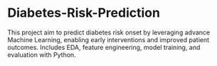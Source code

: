 # Diabetes-Risk-Prediction
This project aim to predict diabetes risk onset by leveraging advance Machine Learning, enabling early interventions and improved patient outcomes. Includes EDA, feature engineering, model training, and evaluation with Python.

